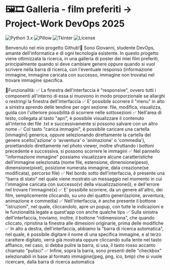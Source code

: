# 🖼️🎞️ Galleria - film preferiti -> Project-Work DevOps 2025

![Python 3.x](https://badgen.net/badge/Python/3.x/blue?icon=python)
![Pillow](https://badgen.net/badge/Pillow/Library/yellow?icon=python)
![Tkinter](https://badgen.net/badge/Tkinter/Framework/red?icon=python)
![License](https://badgen.net/badge/License/MIT/green?icon=python)

Benvenuto nel mio progetto Github!🧪 Sono Giovanni, studente DevOps, amante dell'informatica e di ogni tecnologia esistente. In questo progetto viene ottimizzata la ricerca, in una galleria di poster dei miei film preferiti, principalmente quando si deve cambiare genere oppure quando si vuol scrivere nella barra di ricerca, con l'eventuale responso (informazione immagine, immagine caricata con successo, immagine non trovata) nel trovare immagine specifica.

📖Funzionalità: ✅ La finestra dell'interfaccia è "responsive", ovvero tutti i componenti all'interno di essa si muovono in modo proporzionale se allarghi o restringi la finestra dell'interfaccia 
✅ E' possibile scorrere il "menu" in alto a sinistra aprendo delle tendine per ogni sezione: file, modifica, visualizza, guida con l'ulteriore possibilità di scorrere nelle sottosezioni ✅ Nell'area di testo, collegata al tasto "apri", è possibile visualizzare il contenuto all'interno dei file .txt e successivamente si possono salvare con un altro nome ✅ Col tasto "carica immagini", è possibile caricare una cartella [immagini] generica, oppure selezionando direttamente la cartella del genere scelto('azione' o 'avventura' o 'animazione' o 'commedia'), proiettandolo direttamente nel photo viewer, inoltre sfruttando i bottoni precedente e successiva, si possono scorrere le immagini ✅ Nel pannello "informazione immagine" possiamo visualizzare alcune caratteristiche dell'immagine selezionata (nome file, estensione, dimensione(peso), dimensione(pixel), posizione numerata immagine, data creazione(se modificata), percorso file) ✅ Nel bordo sotto dell'interfaccia, è presente una "barra di stato" nel quale viene mostrato un messaggio nel momento in cui l'immagine caricata con successo(v) della visualizzazione(i), e dell'errore nel trovare l'immagine(x) ✅ E' possibile scorrere, da un genere all'altro, dei film, semplicemente cliccando, su uno dei quattro generi(azione, avventura, animazione e commedia) ✅ Nell'interfaccia, è anche presente il bottone "istruzioni", nel quale, cliccandolo, apre un popup, con tutte le indicazioni e le funzionalità legate a quest'app con anche qualche tips ✅ Sulla sinistra dell'interfaccia, troviamo, inoltre, il bottone "ridimensiona", che quando cliccato, ripristina la finestra alle dimesioni originarie, prima delle modifiche ✅ In alto a destra, dell'interfaccia, abbiamo la "barra di ricerca automatica", nel quale, è possibile digitare il nome di una specifica immagine, e al terzo carattere digitato, verrà già mostrata oppure cliccando sulla lente nel tasto affianco, nel caso, si debba pulire la barra, si usa, il tasto rosso accanto chiamato "pulisci" ✅ Infine, sopra la barra, sono presenti delle "checkbox" selezionabili in base al formato immagine(jpeg, png, ico, bmp) che si vuole ricercare, dalla barra di ricerca automatica             

